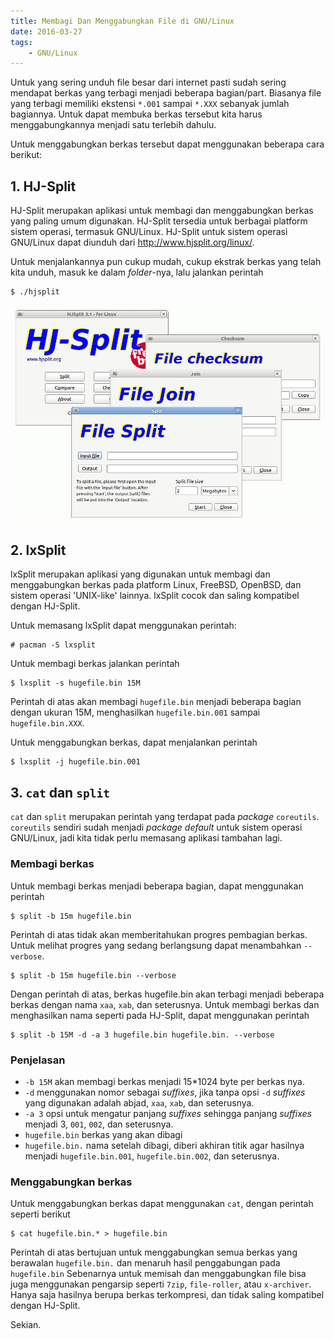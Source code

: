 ```yaml
---
title: Membagi Dan Menggabungkan File di GNU/Linux
date: 2016-03-27
tags:
    - GNU/Linux
---
```


Untuk yang sering unduh file besar dari internet pasti sudah sering mendapat
berkas yang terbagi menjadi beberapa bagian/part. Biasanya file yang terbagi
memiliki ekstensi `*.001` sampai `*.XXX` sebanyak jumlah bagiannya. Untuk dapat
membuka berkas tersebut kita harus menggabungkannya menjadi satu terlebih
dahulu.

<!--more-->

Untuk menggabungkan berkas tersebut dapat menggunakan beberapa cara berikut:

## 1. HJ-Split

HJ-Split merupakan aplikasi untuk membagi dan menggabungkan berkas yang paling
umum digunakan. HJ-Split tersedia untuk berbagai platform sistem operasi,
termasuk GNU/Linux. HJ-Split untuk sistem operasi GNU/Linux dapat diunduh dari
<http://www.hjsplit.org/linux/>.

Untuk menjalankannya pun cukup mudah, cukup ekstrak berkas yang telah kita
unduh, masuk ke dalam _folder_-nya, lalu jalankan perintah

```
$ ./hjsplit
```

![Images of hjsplitx windows](images/hjsplitlx.jpg)

## 2. lxSplit

lxSplit merupakan aplikasi yang digunakan untuk membagi dan menggabungkan berkas
pada platform Linux, FreeBSD, OpenBSD, dan sistem operasi 'UNIX-like' lainnya.
lxSplit cocok dan saling kompatibel dengan HJ-Split.

Untuk memasang lxSplit dapat menggunakan perintah:

```
# pacman -S lxsplit
```

Untuk membagi berkas jalankan perintah

```
$ lxsplit -s hugefile.bin 15M
```

Perintah di atas akan membagi `hugefile.bin` menjadi beberapa bagian dengan
ukuran 15M, menghasilkan `hugefile.bin.001` sampai `hugefile.bin.XXX`.

Untuk menggabungkan berkas, dapat menjalankan perintah

```
$ lxsplit -j hugefile.bin.001
```

## 3. `cat` dan `split`

`cat` dan `split` merupakan perintah yang terdapat pada _package_ `coreutils`.
`coreutils` sendiri sudah menjadi _package default_ untuk sistem operasi
GNU/Linux, jadi kita tidak perlu memasang aplikasi tambahan lagi.

### Membagi berkas

Untuk membagi berkas menjadi beberapa bagian, dapat menggunakan perintah

```
$ split -b 15m hugefile.bin
```

Perintah di atas tidak akan memberitahukan progres pembagian berkas. Untuk
melihat progres yang sedang berlangsung dapat menambahkan `--verbose`.

```
$ split -b 15m hugefile.bin --verbose
```

Dengan perintah di atas, berkas hugefile.bin akan terbagi menjadi beberapa
berkas dengan nama `xaa`, `xab`, dan seterusnya. Untuk membagi berkas dan
menghasilkan nama seperti pada HJ-Split, dapat menggunakan perintah

```
$ split -b 15M -d -a 3 hugefile.bin hugefile.bin. --verbose
```

### Penjelasan

- `-b 15M` akan membagi berkas menjadi 15\*1024 byte per berkas nya.
- `-d` menggunakan nomor sebagai _suffixes_, jika tanpa opsi `-d` _suffixes_
  yang digunakan adalah abjad, `xaa`, `xab`, dan seterusnya.
- `-a 3` opsi untuk mengatur panjang _suffixes_ sehingga panjang _suffixes_
  menjadi 3, `001`, `002`, dan seterusnya.
- `hugefile.bin` berkas yang akan dibagi
- `hugefile.bin.` nama setelah dibagi, diberi akhiran titik agar hasilnya
  menjadi `hugefile.bin.001`, `hugefile.bin.002`, dan seterusnya.

### Menggabungkan berkas

Untuk menggabungkan berkas dapat menggunakan `cat`, dengan perintah seperti
berikut

```
$ cat hugefile.bin.* > hugefile.bin
```

Perintah di atas bertujuan untuk menggabungkan semua berkas yang berawalan
`hugefile.bin.` dan menaruh hasil penggabungan pada `hugefile.bin` Sebenarnya
untuk memisah dan menggabungkan file bisa juga menggunakan pengarsip seperti
`7zip`, `file-roller`, atau `x-archiver`. Hanya saja hasilnya berupa berkas
terkompresi, dan tidak saling kompatibel dengan HJ-Split.

Sekian.
